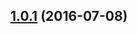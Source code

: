<a name="1.0.1"></a>
## [1.0.1](https://github.com/atlassian/https://github.com/atlassian/lerna-semantic-release.git/compare/1.0.1-semver-tag-for-lerna-semantic-release-post...v1.0.1) (2016-07-08)



